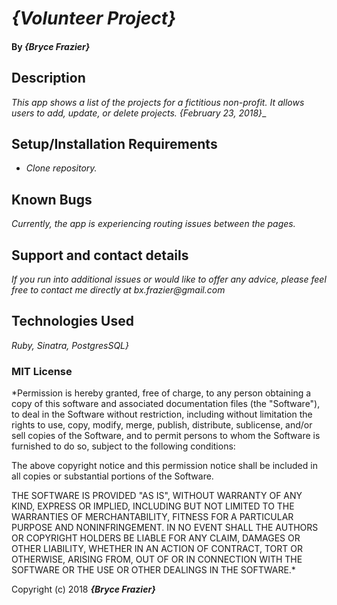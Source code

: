# _{Volunteer Project}_

#### By _**{Bryce Frazier}**_

## Description

_This app shows a list of the projects for a fictitious non-profit. It allows users to add, update, or delete projects. {February 23, 2018}__

## Setup/Installation Requirements

* _Clone repository._

## Known Bugs

_Currently, the app is experiencing routing issues between the pages._

## Support and contact details

_If you run into additional issues or would like to offer any advice, please feel free to contact me directly at bx.frazier@gmail.com_

## Technologies Used

_Ruby, Sinatra, PostgresSQL}_

### MIT License

*Permission is hereby granted, free of charge, to any person obtaining a copy of this software and associated documentation files (the "Software"), to deal in the Software without restriction, including without limitation the rights to use, copy, modify, merge, publish, distribute, sublicense, and/or sell copies of the Software, and to permit persons to whom the Software is furnished to do so, subject to the following conditions:

The above copyright notice and this permission notice shall be included in all copies or substantial portions of the Software.

THE SOFTWARE IS PROVIDED "AS IS", WITHOUT WARRANTY OF ANY KIND, EXPRESS OR IMPLIED, INCLUDING BUT NOT LIMITED TO THE WARRANTIES OF MERCHANTABILITY, FITNESS FOR A PARTICULAR PURPOSE AND NONINFRINGEMENT. IN NO EVENT SHALL THE AUTHORS OR COPYRIGHT HOLDERS BE LIABLE FOR ANY CLAIM, DAMAGES OR OTHER LIABILITY, WHETHER IN AN ACTION OF CONTRACT, TORT OR OTHERWISE, ARISING FROM, OUT OF OR IN CONNECTION WITH THE SOFTWARE OR THE USE OR OTHER DEALINGS IN THE SOFTWARE.*

Copyright (c) 2018 **_{Bryce Frazier}_**
